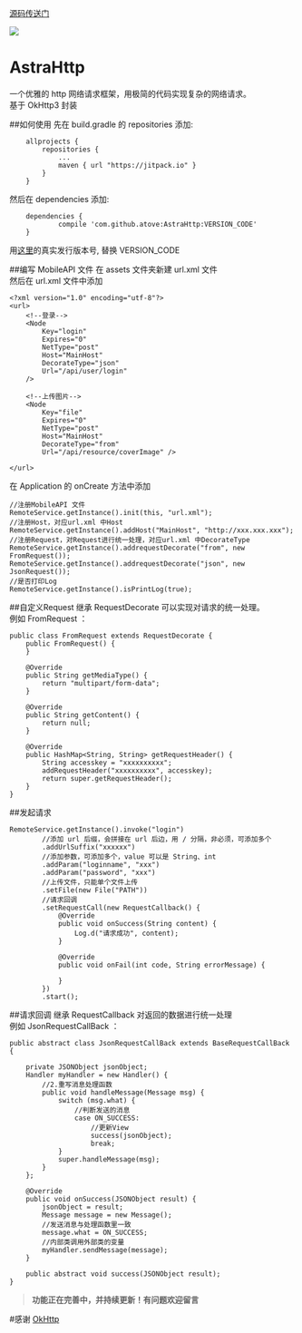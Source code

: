 [源码传送门](https://github.com/atove/AstraHttp)

[![](https://jitpack.io/v/atove/AstraHttp.svg)](https://jitpack.io/#atove/AstraHttp)

# AstraHttp
一个优雅的 http 网络请求框架，用极简的代码实现复杂的网络请求。  
基于 OkHttp3 封装

##如何使用
先在 build.gradle 的 repositories 添加:
```
	allprojects {
		repositories {
			...
			maven { url "https://jitpack.io" }
		}
	}
```
然后在 dependencies 添加:
```
	dependencies {
	        compile 'com.github.atove:AstraHttp:VERSION_CODE'
	}
```
用[这里](https://github.com/atove/AstraHttp/releases)的真实发行版本号, 替换 VERSION_CODE

##编写 MobileAPI 文件
在 assets 文件夹新建 url.xml 文件  
然后在 url.xml 文件中添加
```
<?xml version="1.0" encoding="utf-8"?>
<url>
    <!--登录-->
    <Node
        Key="login"
        Expires="0"
        NetType="post"
        Host="MainHost"
        DecorateType="json"
        Url="/api/user/login"
    />

    <!--上传图片-->
    <Node
        Key="file"
        Expires="0"
        NetType="post"
        Host="MainHost"
        DecorateType="from"
        Url="/api/resource/coverImage" />

</url>
```
在 Application 的 onCreate 方法中添加
```
//注册MobileAPI 文件
RemoteService.getInstance().init(this, "url.xml");
//注册Host，对应url.xml 中Host
RemoteService.getInstance().addHost("MainHost", "http://xxx.xxx.xxx");
//注册Request，对Request进行统一处理，对应url.xml 中DecorateType
RemoteService.getInstance().addrequestDecorate("from", new FromRequest());
RemoteService.getInstance().addrequestDecorate("json", new JsonRequest());
//是否打印Log
RemoteService.getInstance().isPrintLog(true);
```

##自定义Request
继承 RequestDecorate 可以实现对请求的统一处理。  
例如 FromRequest ：
```
public class FromRequest extends RequestDecorate {
    public FromRequest() {
    }

    @Override
    public String getMediaType() {
        return "multipart/form-data";
    }

    @Override
    public String getContent() {
        return null;
    }

    @Override
    public HashMap<String, String> getRequestHeader() {
        String accesskey = "xxxxxxxxxx";
        addRequestHeader("xxxxxxxxxx", accesskey);
        return super.getRequestHeader();
    }
}
```
##发起请求
```
RemoteService.getInstance().invoke("login")
        //添加 url 后缀，会拼接在 url 后边，用 / 分隔，非必须，可添加多个
        .addUrlSuffix("xxxxxx")
        //添加参数，可添加多个，value 可以是 String、int
        .addParam("loginname", "xxx")
        .addParam("password", "xxx")
        //上传文件，只能单个文件上传
        .setFile(new File("PATH"))
        //请求回调
        .setRequestCall(new RequestCallback() {
            @Override
            public void onSuccess(String content) {
                Log.d("请求成功", content);
            }

            @Override
            public void onFail(int code, String errorMessage) {

            }
        })
        .start();
```
##请求回调
继承 RequestCallback 对返回的数据进行统一处理  
例如 JsonRequestCallBack ：
```
public abstract class JsonRequestCallBack extends BaseRequestCallBack {

    private JSONObject jsonObject;
    Handler myHandler = new Handler() {
        //2.重写消息处理函数
        public void handleMessage(Message msg) {
            switch (msg.what) {
                //判断发送的消息
                case ON_SUCCESS:
                    //更新View
                    success(jsonObject);
                    break;
            }
            super.handleMessage(msg);
        }
    };

    @Override
    public void onSuccess(JSONObject result) {
        jsonObject = result;
        Message message = new Message();
        //发送消息与处理函数里一致
        message.what = ON_SUCCESS;
        //内部类调用外部类的变量
        myHandler.sendMessage(message);
    }

    public abstract void success(JSONObject result);
}
```

>**功能正在完善中，并持续更新！有问题欢迎留言**

#感谢
[OkHttp](http://square.github.io/okhttp/)